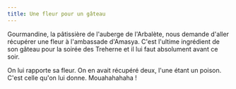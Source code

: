 ```yaml
---
title: Une fleur pour un gâteau
---
```

Gourmandine, la pâtissière de l'auberge de l'Arbalète, nous demande d'aller récupérer une fleur à l'ambassade d'Amasya. C'est l'ultime ingrédient de son gâteau pour la soirée des Treherne et il lui faut absolument avant ce soir.

On lui rapporte sa fleur. On en avait récupéré deux, l'une étant un poison. C'est celle qu'on lui donne. Mouahahahaha !